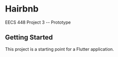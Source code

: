 # Hairbnb

EECS 448 Project 3 -- Prototype

## Getting Started

This project is a starting point for a Flutter application.
